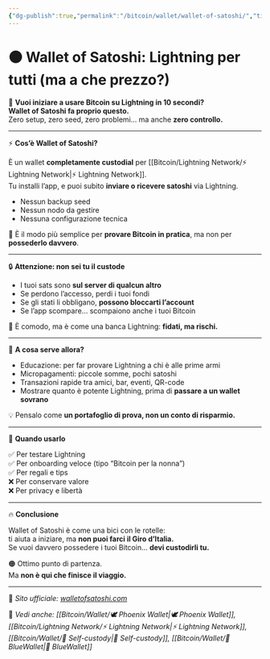 ```yaml
---
{"dg-publish":true,"permalink":"/bitcoin/wallet/wallet-of-satoshi/","title":"🟠 Wallet of Satoshi: Lightning per tutti (ma a che prezzo?)","tags":["Bitcoin","Lightning","Wallet","Custodial","Pagamenti","Privacy"]}
---
```



# 🟠 Wallet of Satoshi: Lightning per tutti (ma a che prezzo?)

📲 **Vuoi iniziare a usare Bitcoin su Lightning in 10 secondi?  
Wallet of Satoshi fa proprio questo.**  
Zero setup, zero seed, zero problemi… ma anche **zero controllo.**

---

⚡ **Cos’è Wallet of Satoshi?**

È un wallet **completamente custodial** per [[Bitcoin/Lightning Network/⚡ Lightning Network\|⚡ Lightning Network]].  
Tu installi l’app, e puoi subito **inviare o ricevere satoshi** via Lightning.

- Nessun backup seed  
- Nessun nodo da gestire  
- Nessuna configurazione tecnica

🎯 È il modo più semplice per **provare Bitcoin in pratica**, ma non per **possederlo davvero**.

---

🔒 **Attenzione: non sei tu il custode**

- I tuoi sats sono **sul server di qualcun altro**  
- Se perdono l’accesso, perdi i tuoi fondi  
- Se gli stati li obbligano, **possono bloccarti l’account**  
- Se l’app scompare… scompaiono anche i tuoi Bitcoin

👮 È comodo, ma è come una banca Lightning: **fidati, ma rischi.**

---

🧠 **A cosa serve allora?**

- Educazione: per far provare Lightning a chi è alle prime armi  
- Micropagamenti: piccole somme, pochi satoshi  
- Transazioni rapide tra amici, bar, eventi, QR-code  
- Mostrare quanto è potente Lightning, prima di **passare a un wallet sovrano**

💡 Pensalo come **un portafoglio di prova, non un conto di risparmio.**

---

🎯 **Quando usarlo**

✅ Per testare Lightning  
✅ Per onboarding veloce (tipo “Bitcoin per la nonna”)  
✅ Per regali e tips  
❌ Per conservare valore  
❌ Per privacy e libertà

---

🔥 **Conclusione**

Wallet of Satoshi è come una bici con le rotelle:  
ti aiuta a iniziare, ma **non puoi farci il Giro d’Italia.**  
Se vuoi davvero possedere i tuoi Bitcoin… **devi custodirli tu.**

🟠 Ottimo punto di partenza.  
Ma **non è qui che finisce il viaggio.**

---

🔗 _Sito ufficiale: [walletofsatoshi.com](https://walletofsatoshi.com)_

📎 _Vedi anche: [[Bitcoin/Wallet/🕊 Phoenix Wallet\|🕊 Phoenix Wallet]], [[Bitcoin/Lightning Network/⚡ Lightning Network\|⚡ Lightning Network]], [[Bitcoin/Wallet/🔐 Self-custody\|🔐 Self-custody]], [[Bitcoin/Wallet/🔵 BlueWallet\|🔵 BlueWallet]]_